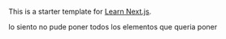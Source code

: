 This is a starter template for [Learn Next.js](https://nextjs.org/learn).

lo siento no pude poner todos los elementos que queria poner